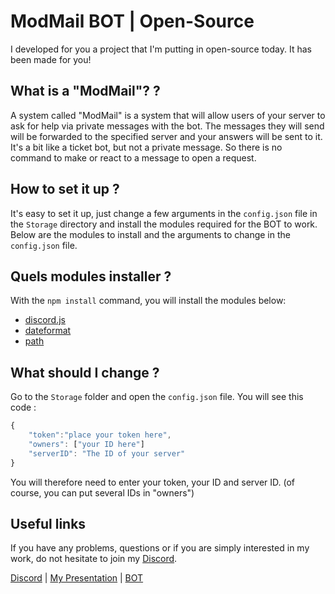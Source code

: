 # ModMail BOT | Open-Source
I developed for you a project that I'm putting in open-source today. It has been made for you!

## What is a "ModMail"? ?
A system called "ModMail" is a system that will allow users of your server to ask for help via private messages with the bot. The messages they will send will be forwarded to the specified server and your answers will be sent to it.
It's a bit like a ticket bot, but not a private message. So there is no command to make or react to a message to open a request.

## How to set it up ?
It's easy to set it up, just change a few arguments in the `config.json` file in the `Storage` directory and install the modules required for the BOT to work.
Below are the modules to install and the arguments to change in the `config.json` file.

## Quels modules installer ?
With the `npm install` command, you will install the modules below:

- [discord.js](https://www.npmjs.com/package/discord.js "Module page")
- [dateformat](https://www.npmjs.com/package/dateformat "Module page")
- [path](https://www.npmjs.com/package/path "Module page")

## What should I change ?
Go to the `Storage` folder and open the `config.json` file.
You will see this code : 
```js
{
    "token":"place your token here",
    "owners": ["your ID here"]
    "serverID": "The ID of your server"
}
```
You will therefore need to enter your token, your ID and server ID. (of course, you can put several IDs in "owners")

## Useful links
If you have any problems, questions or if you are simply interested in my work, do not hesitate to join my [Discord](https://discord.gg/ZRPsQr5 "Vi | Personal").

[Discord](https://discord.gg/ZRPsQr5 "Vi | Personnal") | [My Presentation](https://vishield.xyz/vi "My bio") | [BOT](https://vishield.xyz "Vi'Shield")
